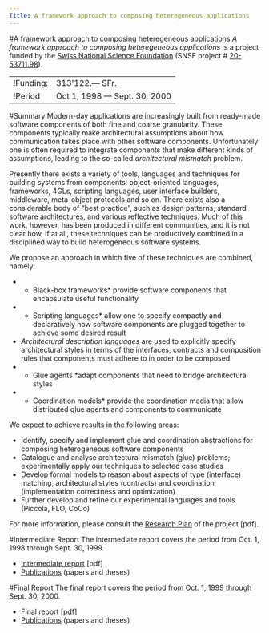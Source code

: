 ```yaml
---
Title: A framework approach to composing heteregeneous applications
---
```

#A framework approach to composing heteregeneous applications
*A framework approach to composing heteregeneous applications* is a project funded by the [Swiss National Science Foundation](http://www.snf.ch/) (SNSF project # [20-53711.98](http://p3.snf.ch/Project-53711)).

| | |
|---|---|
|!Funding:|313'122.&mdash; SFr.
|!Period|Oct 1, 1998 &mdash; Sept. 30, 2000

#Summary
Modern-day applications are increasingly built from ready-made software components of both fine and coarse granularity. These components typically make architectural assumptions about how communication takes place with other software components. Unfortunately one is often required to integrate components that make different kinds of assumptions, leading to the so-called *architectural mismatch* problem.

Presently there exists a variety of tools, languages and techniques for building systems from components: object-oriented languages, frameworks, 4GLs, scripting languages, user interface builders, middleware, meta-object protocols and so on. There exists also a considerable body of &#8220;best practice&#8221;, such as design patterns, standard software architectures, and various reflective techniques. Much of this work, however, has been produced in different communities, and it is not clear how, if at all, these techniques can be productively combined in a disciplined way to build heterogeneous software systems. 

We propose an approach in which five of these techniques are combined, namely:


-  * Black-box frameworks* provide software components that encapsulate useful functionality
-  * Scripting languages* allow one to specify compactly and declaratively how software components are plugged together to achieve some desired result 
-  *Architectural description languages* are used to explicitly specify architectural styles in terms of the interfaces, contracts and composition rules that components must adhere to in order to be composed 
-  * Glue agents *adapt components that need to bridge architectural styles
-  * Coordination models* provide the coordination media that allow distributed glue agents and components to communicate 

We expect to achieve results in the following areas:


-  Identify, specify and implement glue and coordination abstractions for composing heterogeneous software components 
- Catalogue and analyse architectural mismatch (glue) problems; experimentally apply our techniques to selected case studies 
- Develop formal models to reason about aspects of type (interface) matching, architectural styles (contracts) and coordination (implementation correctness and optimization)
-  Further develop and refine our experimental languages and tools (Piccola, FLO, CoCo)

For more information, please consult the [Research Plan](%assets_url%/download/projectreports/snf98-part2.pdf) of the project [pdf].

#Intermediate Report
The intermediate report covers the period from Oct. 1, 1998 through Sept. 30, 1999.
 

- [Intermediate report](%assets_url%/download/projectreports/snf98-intermediate.pdf) [pdf]
- [Publications](%assets_url%/scgbib/?query=snf99&filter=Year) (papers and theses)

#Final Report
The final report covers the period from Oct. 1, 1999 through Sept. 30, 2000. 

- [Final report](%assets_url%/download/projectreports/snf98-final.pdf) [pdf]
- [Publications](%assets_url%/scgbib/?query=snf00&filter=Year) (papers and theses)
